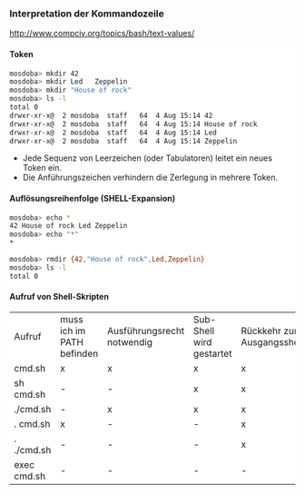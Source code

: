 ### Interpretation der Kommandozeile

http://www.compciv.org/topics/bash/text-values/

<div class="fragment" style="width:100%; background-color: white">

#### Token
```bash
mosdoba> mkdir 42
mosdoba> mkdir Led   Zeppelin
mosdoba> mkdir "House of rock"
mosdoba> ls -l
total 0
drwxr-xr-x@  2 mosdoba  staff   64  4 Aug 15:14 42
drwxr-xr-x@  2 mosdoba  staff   64  4 Aug 15:14 House of rock
drwxr-xr-x@  2 mosdoba  staff   64  4 Aug 15:14 Led
drwxr-xr-x@  2 mosdoba  staff   64  4 Aug 15:14 Zeppelin
```

+ Jede Sequenz von Leerzeichen (oder Tabulatoren) leitet ein neues Token ein.
+ Die Anführungszeichen verhindern die Zerlegung in mehrere Token.

#### Auflösungsreihenfolge (SHELL-Expansion)

```bash
mosdoba> echo *
42 House of rock Led Zeppelin
mosdoba> echo "*"
*
```

```bash
mosdoba> rmdir {42,"House of rock",Led,Zeppelin}
mosdoba> ls -l
total 0
```


#### Aufruf von Shell-Skripten

<table>
    <tr>
        <td>Aufruf</td>
        <td>muss ich im PATH befinden</td>
        <td>Ausführungsrecht notwendig</td>
        <td>Sub-Shell wird gestartet</td>
        <td>Rückkehr zur Ausgangsshell</td>
    </tr>
    <tr>
        <td>cmd.sh</td>
        <td>x</td>
        <td>x</td>
        <td>x</td>
        <td>x</td>
    </tr>
    <tr>
        <td>sh cmd.sh</td>
        <td>-</td>
        <td>-</td>
        <td>x</td>
        <td>x</td>
    </tr>
    <tr>
        <td>./cmd.sh</td>
        <td>-</td>
        <td>x</td>
        <td>x</td>
        <td>x</td>
    </tr>
    <tr>
        <td>. cmd.sh</td>
        <td>x</td>
        <td>-</td>
        <td>-</td>
        <td>x</td>
    </tr>
    <tr>
        <td>. ./cmd.sh</td>
        <td>-</td>
        <td>-</td>
        <td>-</td>
        <td>x</td>
    </tr>
    <tr>
        <td>exec cmd.sh</td>
        <td>-</td>
        <td>-</td>
        <td>-</td>
        <td>-</td>
    </tr>
</table>
